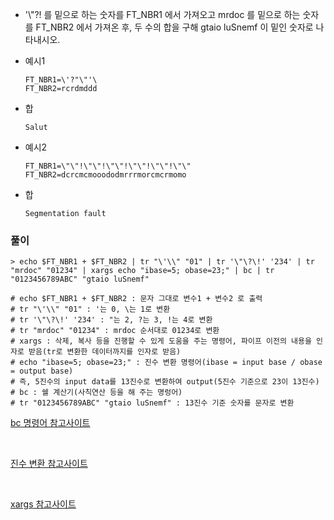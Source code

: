 - '\\"?! 를 밑으로 하는 숫자를 FT_NBR1 에서 가져오고 mrdoc 를 밑으로 하는 숫자를 FT_NBR2 에서 가져온 후, 두 수의 합을 구해 gtaio luSnemf 이 밑인 숫자로 나타내시오.

- 예시1

    ```shell
    FT_NBR1=\'?"\"'\
    FT_NBR2=rcrdmddd
    ```

- 합

    ```shell
    Salut
    ```

- 예시2

    ```shell
    FT_NBR1=\"\"!\"\"!\"\"!\"\"!\"\"!\"\"
    FT_NBR2=dcrcmcmooododmrrrmorcmcrmomo
    ```

- 합

    ```shell
    Segmentation fault
    ```



### 풀이

```shell
> echo $FT_NBR1 + $FT_NBR2 | tr "\'\\" "01" | tr '\"\?\!' '234' | tr "mrdoc" "01234" | xargs echo "ibase=5; obase=23;" | bc | tr "0123456789ABC" "gtaio luSnemf"

# echo $FT_NBR1 + $FT_NBR2 : 문자 그대로 변수1 + 변수2 로 출력
# tr "\'\\" "01" : '는 0, \는 1로 변환
# tr '\"\?\!' '234' : "는 2, ?는 3, !는 4로 변환
# tr "mrdoc" "01234" : mrdoc 순서대로 01234로 변환
# xargs : 삭제, 복사 등을 진행할 수 있게 도움을 주는 명령어, 파이프 이전의 내용을 인자로 받음(tr로 변환한 데이터까지를 인자로 받음)
# echo "ibase=5; obase=23;" : 진수 변환 명령어(ibase = input base / obase = output base)
# 즉, 5진수의 input data를 13진수로 변환하여 output(5진수 기준으로 23이 13진수)
# bc : 쉘 계산기(사칙연산 등을 해 주는 명렁어)
# tr "0123456789ABC" "gtaio luSnemf" : 13진수 기준 숫자를 문자로 변환
```



[bc 명령어 참고사이트](https://zetawiki.com/wiki/리눅스_쉘_계산기_bc)

<br/>

[진수 변환 참고사이트](http://coffeenix.net/board_view.php?cata_code=0&bd_code=1721&bpage=)

<br/>

[xargs 참고사이트](http://www.dreamy.pe.kr/zbxe/CodeClip/164220)


